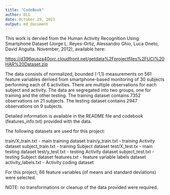 ```yaml
---
title: "CodeBook"
author: DLG
date: October 29, 2021
output: md_document
---
```



This work is dervied from the Human Activity Recognition Using
Smartphone Dataset (Jorge L. Reyes-Ortiz, Alessandro Ghio, Luca Oneto,
David Anguita. November, 2012), available here:

https://d396qusza40orc.cloudfront.net/getdata%2Fprojectfiles%2FUCI%20HAR%20Dataset.zip


The data consists of normalized, bounded (-1,1) measurements on 561
feature variables derived from smartphone-based monitoring of 30 subjects
performing each of 6 activities. There are multiple observations for each
subject and activity. The data are segregated into two groups, one for
training and the other testing. The training dataset contains 7352
observations on 21 subjects. The testing dataset contains 2947
observations on 9 subjects. 

Detailed information is available in the README file and codebook (features_info.txt) provided with the data.

The following datasets are used for this project:

  train/X_train.txt - main training dataset
  train/y_train.txt -  training Activity dataset 
  subject_train.txt - training Subject dataset
  test/X_test.tx -  main testing dataset
  test/y_test.txt -  testing Activity dataset
  subject_test.txt - testing Subject dataset
  features.txt - feature variable labels dataset
  activity_labels.txt - Activity coding dataset
  
For this project, 66 feature variables (of means and standard deviations)
were selected. 

NOTE: no transformations or cleanup of the data provided were required.